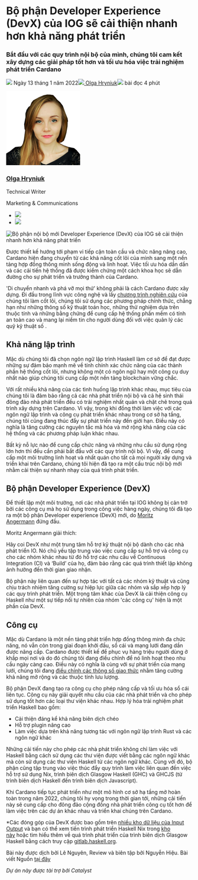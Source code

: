 # Bộ phận Developer Experience (DevX) của IOG sẽ cải thiện nhanh hơn khả năng phát triển

### **Bắt đầu với các quy trình nội bộ của mình, chúng tôi cam kết xây dựng các giải pháp tốt hơn và tối ưu hóa việc trải nghiệm phát triển Cardano**

![](img/2022-01-13-a-new-internal-iog-developer-experience-department.002.png) Ngày 13 tháng 1 năm 2022![](img/2022-01-13-a-new-internal-iog-developer-experience-department.002.png)[ Olga Hryniuk](/en/blog/authors/olga-hryniuk/page-1/)![](img/2022-01-13-a-new-internal-iog-developer-experience-department.003.png) bài đọc 4 phút

![Olga Hryniuk](img/2022-01-13-a-new-internal-iog-developer-experience-department.004.png)[](/en/blog/authors/olga-hryniuk/page-1/)

### [**Olga Hryniuk**](/en/blog/authors/olga-hryniuk/page-1/)

Technical Writer

Marketing &amp; Communications

- ![](img/2022-01-13-a-new-internal-iog-developer-experience-department.005.png)[](https://www.linkedin.com/in/olga-hryniuk-1094a3160/ "LinkedIn")
- ![](img/2022-01-13-a-new-internal-iog-developer-experience-department.006.png)[](https://github.com/olgahryniuk "GitHub")

![Bộ phận nội bộ mới Developer Experience (DevX) của IOG sẽ cải thiện nhanh hơn khả năng phát triển](https://github.com/cardano2vn/iohk-blog/blob/main/vi/docs1/2022/01/img/2022-01-13-a-new-internal-iog-developer-experience-department.007.jpeg?raw=true)

Được thiết kế hướng tới phạm vi tiếp cận toàn cầu và chức năng nâng cao, Cardano hiện đang chuyển từ các khả năng cốt lõi của mình sang một nền tảng hợp đồng thông minh sống động và linh hoạt. Việc tối ưu hóa dần dần và các cải tiến hệ thống đã được kiểm chứng một cách khoa học sẽ dẫn đường cho sự phát triển và trưởng thành của Cardano.

'Di chuyển nhanh và phá vỡ mọi thứ' không phải là cách Cardano được xây dựng. Đi đầu trong lĩnh vực công nghệ và lấy [chương trình nghiên cứu](https://iohk.io/research/) của chúng tôi làm cốt lõi, chúng tôi sử dụng các phương pháp chính thức, chẳng hạn như những thông số kỹ thuật toán học, những thử nghiệm dựa trên thuộc tính và những bằng chứng để cung cấp hệ thống phần mềm có tính an toàn cao và mang lại niềm tin cho người dùng đối với việc quản lý các quỹ kỹ thuật số .

## **Khả năng lập trình**

Mặc dù chúng tôi đã chọn ngôn ngữ lập trình Haskell làm cơ sở để đạt được những sự đảm bảo mạnh mẽ về tính chính xác chức năng của các thành phần hệ thống cốt lõi, nhưng không một có ngôn ngữ hay một công cụ duy nhất nào giúp chúng tôi cung cấp một nền tảng blockchain vững chắc.

Với rất nhiều khả năng của các tình huống lập trình khác nhau, mục tiêu của chúng tôi là đảm bảo rằng cả các nhà phát triển nội bộ và cả hệ sinh thái đông đảo nhà phát triển đều có trải nghiệm nhất quán và chặt chẽ trong quá trình xây dựng trên Cardano. Vì vậy, trong khi đồng thời làm việc với các ngôn ngữ lập trình và công cụ phát triển khác nhau trong cơ sở hạ tầng, chúng tôi cũng đang thúc đẩy sự phát triển này đến giới hạn. Điều này có nghĩa là tăng cường các nguyên tắc mã hóa và mở rộng khả năng của các hệ thống và các phương pháp luận khác nhau.

Bất kỳ nỗ lực nào để cung cấp chức năng và những nhu cầu sử dụng rộng lớn hơn thì đều cần phải bắt đầu với các quy trình nội bộ. Vì vậy, để cung cấp một môi trường linh hoạt và nhất quán cho tất cả mọi người xây dựng và triển khai trên Cardano, chúng tôi hiện đã tạo ra một cấu trúc nội bộ mới nhằm cải thiện sự nhanh nhạy của quá trình phát triển.

## **Bộ phận Developer Experience (DevX)**

Để thiết lập một môi trường, nơi các nhà phát triển tại IOG không bị cản trở bởi các công cụ mà họ sử dụng trong công việc hàng ngày, chúng tôi đã tạo ra một bộ phận Developer experience (DevX) mới, do [Moritz Angermann](https://iohk.io/team/moritz-angermann/) đứng đầu.

Moritz Angermann giải thích:

Hãy coi DevX như một trung tâm hỗ trợ kỹ thuật nội bộ dành cho các nhà phát triển IO. Nó chủ yếu tập trung vào việc cung cấp sự hỗ trợ và công cụ cho các nhóm khác nhau từ đó hỗ trợ các nhu cầu về Continuous Integration (CI) và ‘Build’ của họ, đảm bảo rằng các quá trình thiết lập không ảnh hưởng đến thời gian giao nhận.

Bộ phận này liên quan đến sự hợp tác với tất cả các nhóm kỹ thuật và cũng chịu trách nhiệm tăng cường sự hiệp lực giữa các nhóm và sắp xếp hợp lý các quy trình phát triển. Một trọng tâm khác của DevX là cải thiện công cụ Haskell như một sự tiếp nối tự nhiên của nhóm 'các công cụ' hiện là một phần của DevX.

## **Công cụ**

Mặc dù Cardano là một nền tảng phát triển hợp đồng thông minh đa chức năng, nó vẫn còn trong giai đoạn khởi đầu, sổ cái và mạng lưới đang dần được nâng cấp. Cardano được thiết kế để phục vụ hàng triệu người dùng ở khắp mọi nơi và do đó chúng tôi đang điều chỉnh để nó linh hoạt theo nhu cầu ngày càng cao. Điều này có nghĩa là cùng với sự phát triển của mạng lưới, chúng tôi đang [điều chỉnh các thông số giao thức](https://iohk.io/en/blog/posts/2021/11/22/slow-and-steady-wins-the-race-network-evolution-for-network-growth/) nhằm tăng cường khả năng mở rộng và các thuộc tính lưu lượng.

Bộ phận DevX đang tạo ra công cụ cho phép nâng cấp và tối ưu hóa sổ cái liên tục. Công cụ này giải quyết nhu cầu của các nhà phát triển và cho phép sử dụng tốt hơn các loại thư viện khác nhau. Hợp lý hóa trải nghiệm phát triển Haskell bao gồm:

- Cải thiện đáng kể khả năng biên dịch chéo
- Hỗ trợ plugin nâng cao
- Làm việc dựa trên khả năng tương tác với ngôn ngữ lập trình Rust và các ngôn ngữ khác

Những cải tiến này cho phép các nhà phát triển không chỉ làm việc với Haskell bằng cách sử dụng các thư viện được viết bằng các ngôn ngữ khác mà còn sử dụng các thư viện Haskell từ các ngôn ngữ khác. Cùng với đó, bộ phận cũng tập trung vào việc thúc đẩy quy trình làm việc liên quan đến việc hỗ trợ sử dụng Nix, trình biên dịch Glasgow Haskell (GHC) và GHCJS (từ trình biên dịch Haskell đến trình biên dịch Javascript).

Khi Cardano tiếp tục phát triển như một mô hình cơ sở hạ tầng mở hoàn toàn trong năm 2022, chúng tôi hy vọng trong thời gian tới, những cải tiến này sẽ cung cấp cho đông đảo cộng đồng nhà phát triển công cụ tốt hơn để làm việc trên các dự án khác nhau và triển khai chúng trên Cardano.

*Các đóng góp của DevX được bao gồm trên [nhiều kho dữ liệu của Input Output](https://github.com/input-output-hk) và bạn có thể xem tiến trình phát triển Haskell Nix trong [kho này](https://github.com/input-output-hk/haskell.nix) hoặc tìm hiểu thêm về quá trình phát triển của trình biên dịch Glasgow Haskell bằng cách truy cập [gitlab.haskell.org](https://gitlab.haskell.org/users/sign_in).

Bài này được dịch bởi Lê Nguyên, Review và biên tập bởi Nguyễn Hiệu. Bài viết Nguồn [tại đây](https://iohk.io/en/blog/posts/2022/01/13/a-new-internal-iog-developer-experience-department/)

*Dự án này được tài trợ bởi Catalyst*
